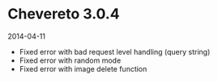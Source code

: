 # Chevereto 3.0.4

2014-04-11

- Fixed error with bad request level handling (query string)
- Fixed error with random mode
- Fixed error with image delete function
